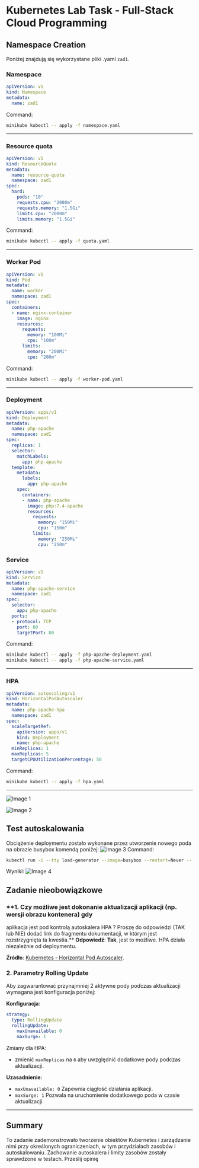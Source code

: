 
# Kubernetes Lab Task - Full-Stack Cloud Programming

## **Namespace Creation**
Poniżej znajdują się wykorzystane pliki .yaml `zad1`.

### **Namespace**
```yaml
apiVersion: v1
kind: Namespace
metadata:
  name: zad1
```

Command:
```bash
minikube kubectl -- apply -f namespace.yaml
```

---
### **Resource quota**
```yaml
apiVersion: v1
kind: ResourceQuota
metadata:
  name: resource-quota
  namespace: zad1
spec:
  hard:
    pods: "10"
    requests.cpu: "2000m"
    requests.memory: "1.5Gi"
    limits.cpu: "2000m"
    limits.memory: "1.5Gi"
```

Command:
```bash
minikube kubectl -- apply -f quota.yaml
```

---


### **Worker Pod**
```yaml
apiVersion: v1
kind: Pod
metadata:
  name: worker
  namespace: zad1
spec:
  containers:
  - name: nginx-container
    image: nginx
    resources:
      requests:
        memory: "100Mi"
        cpu: "100m"
      limits:
        memory: "200Mi"
        cpu: "200m"
```

Command:
```bash
minikube kubectl -- apply -f worker-pod.yaml
```

---


### **Deployment**
```yaml
apiVersion: apps/v1
kind: Deployment
metadata:
  name: php-apache
  namespace: zad1
spec:
  replicas: 1
  selector:
    matchLabels:
      app: php-apache
  template:
    metadata:
      labels:
        app: php-apache
    spec:
      containers:
      - name: php-apache
        image: php:7.4-apache
        resources:
          requests:
            memory: "150Mi"
            cpu: "150m"
          limits:
            memory: "250Mi"
            cpu: "250m"
```

### **Service**
```yaml
apiVersion: v1
kind: Service
metadata:
  name: php-apache-service
  namespace: zad1
spec:
  selector:
    app: php-apache
  ports:
  - protocol: TCP
    port: 80
    targetPort: 80
```

Command:
```bash
minikube kubectl -- apply -f php-apache-deployment.yaml
minikube kubectl -- apply -f php-apache-service.yaml
```

---


### **HPA**
```yaml
apiVersion: autoscaling/v1
kind: HorizontalPodAutoscaler
metadata:
  name: php-apache-hpa
  namespace: zad1
spec:
  scaleTargetRef:
    apiVersion: apps/v1
    kind: Deployment
    name: php-apache
  minReplicas: 1
  maxReplicas: 5
  targetCPUUtilizationPercentage: 50
```

Command:
```bash
minikube kubectl -- apply -f hpa.yaml
```

---

![Image 1](creation.png)

![Image 2](wynik.png)

## **Test autoskalowania**
Obciążenie deploymentu zostało wykonane przez utworzenie nowego poda na obrazie busybox komendą poniżej:
![Image 3](obciazenie.png)
Command:
```bash
kubectl run -i --tty load-generator --image=busybox --restart=Never -- /bin/sh -c "while true; do wget -q -O- http://php-apache-service.zad1.svc.cluster.local; done"
```

Wyniki:
![Image 4](replicas.png)

## **Zadanie nieobowiązkowe**
### **1. Czy możliwe jest dokonanie aktualizacji aplikacji (np. wersji obrazu kontenera) gdy
aplikacja jest pod kontrolą autoskalera HPA ? Proszę do odpowiedzi (TAK lub NIE)
dodać link do fragmentu dokumentacji, w którym jest rozstrzygnięta ta kwestia.**
**Odpowiedź**: **Tak**, jest to możliwe. HPA działa niezależnie od deploymentu.

**Źródło**: [Kubernetes - Horizontal Pod Autoscaler](https://kubernetes.io/docs/tasks/run-application/horizontal-pod-autoscale/).

### **2. Parametry Rolling Update**
Aby zagwarantować przynajmniej 2 aktywne pody podczas aktualizacji wymagana jest konfiguracja poniżej:

**Konfiguracja**:
```yaml
strategy:
  type: RollingUpdate
  rollingUpdate:
    maxUnavailable: 0
    maxSurge: 1
```

Zmiany dla HPA:
- zmienić `maxReplicas` na `6` aby uwzględnić dodatkowe pody podczas aktualizacji.

**Uzasadnienie**:
- `maxUnavailable: 0` Zapewnia ciągłość działania aplikacji.
- `maxSurge: 1` Pozwala na uruchomienie dodatkowego poda w czasie aktualizacji.

---

## **Summary**

To zadanie zademonstrowało tworzenie obiektów Kubernetes i zarządzanie nimi przy określonych ograniczeniach, w tym przydziałach zasobów i autoskalowaniu. Zachowanie autoskalera i limity zasobów zostały sprawdzone w testach.
Prześlij opinię

